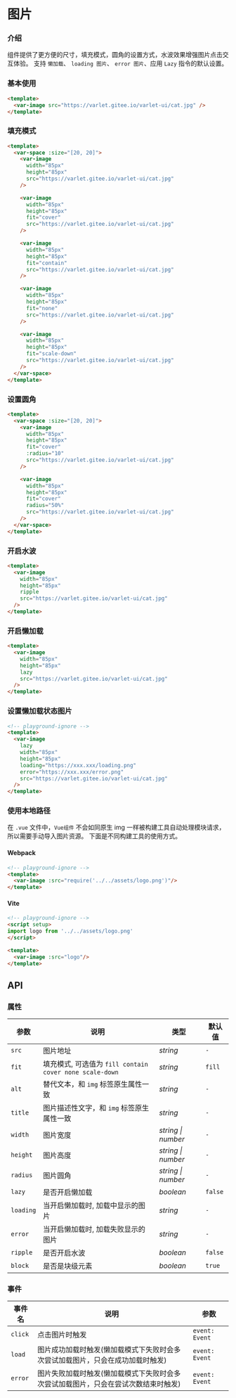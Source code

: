 # 图片

### 介绍

组件提供了更方便的尺寸，填充模式，圆角的设置方式，水波效果增强图片点击交互体验。
支持 `懒加载`、 `loading 图片`、 `error 图片`、应用 `Lazy` 指令的默认设置。

### 基本使用

```html
<template>
  <var-image src="https://varlet.gitee.io/varlet-ui/cat.jpg" />
</template>
```

### 填充模式

```html
<template>
  <var-space :size="[20, 20]">
    <var-image 
      width="85px" 
      height="85px" 
      src="https://varlet.gitee.io/varlet-ui/cat.jpg" 
    />

    <var-image 
      width="85px" 
      height="85px"
      fit="cover" 
      src="https://varlet.gitee.io/varlet-ui/cat.jpg" 
    />

    <var-image 
      width="85px"
      height="85px" 
      fit="contain"
      src="https://varlet.gitee.io/varlet-ui/cat.jpg" 
    />

    <var-image 
      width="85px"
      height="85px"
      fit="none"
      src="https://varlet.gitee.io/varlet-ui/cat.jpg"
    />

    <var-image 
      width="85px"
      height="85px" 
      fit="scale-down"
      src="https://varlet.gitee.io/varlet-ui/cat.jpg" 
    />
  </var-space>
</template>
```

### 设置圆角

```html
<template>
  <var-space :size="[20, 20]">
    <var-image
      width="85px"
      height="85px"
      fit="cover"
      :radius="10"
      src="https://varlet.gitee.io/varlet-ui/cat.jpg"
    />

    <var-image
      width="85px"
      height="85px"
      fit="cover"
      radius="50%"
      src="https://varlet.gitee.io/varlet-ui/cat.jpg"
    />
  </var-space>
</template>
```

### 开启水波

```html
<template>
  <var-image 
    width="85px" 
    height="85px"
    ripple
    src="https://varlet.gitee.io/varlet-ui/cat.jpg"
  />
</template>
```

### 开启懒加载

```html
<template>
  <var-image 
    width="85px"
    height="85px"  
    lazy 
    src="https://varlet.gitee.io/varlet-ui/cat.jpg" 
  />
</template>
```

### 设置懒加载状态图片

```html
<!-- playground-ignore -->
<template>
  <var-image 
    lazy
    width="85px" 
    height="85px"
    loading="https://xxx.xxx/loading.png"
    error="https://xxx.xxx/error.png"
    src="https://varlet.gitee.io/varlet-ui/cat.jpg"
  />
</template>
```

### 使用本地路径

在 `.vue` 文件中，`Vue组件` 不会如同原生 img 一样被构建工具自动处理模块请求，所以需要手动导入图片资源。
下面是不同构建工具的使用方式。

#### Webpack

```html
<!-- playground-ignore -->
<template>
  <var-image :src="require('../../assets/logo.png')"/>
</template>
```

#### Vite

```html
<!-- playground-ignore -->
<script setup>
import logo from '../../assets/logo.png'
</script>

<template>
  <var-image :src="logo"/>
</template>
```

## API

### 属性

| 参数        | 说明                                              | 类型 | 默认值 |
|-----------|-------------------------------------------------| --- | --- |
| `src`     | 图片地址                                            | _string_ | `-` |
| `fit`     | 填充模式, 可选值为 `fill contain cover none scale-down` | _string_ | `fill` |
| `alt`     | 替代文本，和 `img` 标签原生属性一致                           | _string_ | `-` |
| `title`   | 图片描述性文字，和 `img` 标签原生属性一致             | _string_ | `-` |
| `width`   | 图片宽度                                            | _string \| number_ | `-` |
| `height`  | 图片高度                                            | _string \| number_ | `-` |
| `radius`  | 图片圆角                                            | _string \| number_ | `-` |
| `lazy`    | 是否开启懒加载                                         | _boolean_ | `false` |
| `loading` | 当开启懒加载时, 加载中显示的图片                               | _string_ | `-` |
| `error`   | 当开启懒加载时, 加载失败显示的图片                              | _string_ | `-` |
| `ripple`  | 是否开启水波                                          | _boolean_ | `false` |
| `block`   | 是否是块级元素                                         | _boolean_ | `true` |

### 事件

| 事件名 | 说明 | 参数 |
| --- | --- | --- |
| `click` | 点击图片时触发 | `event: Event` |
| `load` | 图片成功加载时触发(懒加载模式下失败时会多次尝试加载图片，只会在成功加载时触发) | `event: Event` |
| `error` | 图片失败加载时触发(懒加载模式下失败时会多次尝试加载图片，只会在尝试次数结束时触发) | `event: Event` |

